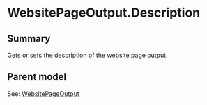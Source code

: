 # WebsitePageOutput.Description

## Summary

Gets or sets the description of the website page output.

## Parent model

See: [WebsitePageOutput](WebsitePageOutput.md)